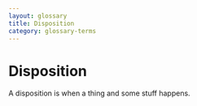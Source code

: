 ```yaml
---
layout: glossary
title: Disposition
category: glossary-terms
---
```


# Disposition

A disposition is when a thing and some stuff happens.
